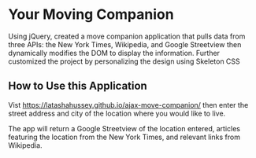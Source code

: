 # Your Moving Companion
Using jQuery, created a move companion application that pulls data from three APIs: the New York Times, Wikipedia, and Google Streetview then dynamically modifies the DOM to display the information. Further customized the project by personalizing the design using Skeleton CSS

## How to Use this Application

Vist https://latashahussey.github.io/ajax-move-companion/ then enter the street address and city of the location where you would like to live. 

The app will return a Google Streetview of the location entered, articles featuring the location from the New York Times, and relevant links from Wikipedia.
